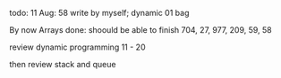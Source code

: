 todo:
11 Aug: 58 write by myself; dynamic 01 bag 

By now Arrays done: shoould be able to finish 704, 27, 977, 209, 59, 58

review dynamic programming 11 - 20 

then review stack and queue

